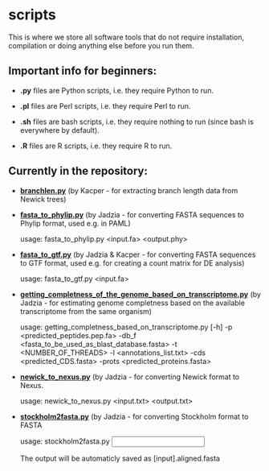 # scripts
This is where we store all software tools that do not require installation, compilation or doing anything else before you run them.

## **Important info for beginners:**

* **.py** files are Python scripts, i.e. they require Python to run.  

* **.pl** files are Perl scripts, i.e. they require Perl to run.  

* **.sh** files are bash scripts, i.e. they require nothing to run (since bash is everywhere by default).  

* **.R** files are R scripts, i.e. they require R to run.


## **Currently in the repository:**

* **[branchlen.py](https://github.com/ProtistomicsLab/scripts/blob/main/branchlen.py)** (by Kacper - for extracting branch length data from Newick trees)


* **[fasta_to_phylip.py](https://github.com/ProtistomicsLab/scripts/blob/main/fasta_to_phylip.py)** (by Jadzia - for converting FASTA sequences to Phylip format, used e.g. in PAML)

  usage: fasta_to_phylip.py <input.fa> <output.phy>
  
* **[fasta_to_gtf.py](https://github.com/ProtistomicsLab/scripts/blob/main/fasta_to_phylip.py)** (by Jadzia & Kacper - for converting FASTA sequences to GTF format, used e.g. for creating a count matrix for DE analysis)

  usage: fasta_to_gtf.py <input.fa>

* **[getting_completness_of_the_genome_based_on_transcriptome.py](https://github.com/ProtistomicsLab/scripts/blob/main/getting_completness_of_the_genome_based_on_transcriptome.py)** (by Jadzia - for estimating genome completness based on the available transcriptome from the same organism)

  usage: getting_completness_based_on_transcriptome.py [-h] -p <predicted_peptides.pep.fa> -db_f <fasta_to_be_used_as_blast_database.fasta> -t <NUMBER_OF_THREADS> -l <annotations_list.txt> -cds <predicted_CDS.fasta> -prots <predicted_proteins.fasta>

* **[newick_to_nexus.py](https://github.com/ProtistomicsLab/scripts/blob/main/newick_to_nexus.py)** (by Jadzia - for converting Newick format to Nexus.

  usage: newick_to_nexus.py <input.txt> <output.txt>

* **[stockholm2fasta.py](https://github.com/ProtistomicsLab/scripts/blob/main/stockholm2fasta.py)** (by Jadzia - for converting Stockholm format to FASTA 

  usage: stockholm2fasta.py <input>

  The output will be automaticly saved as [input].aligned.fasta
